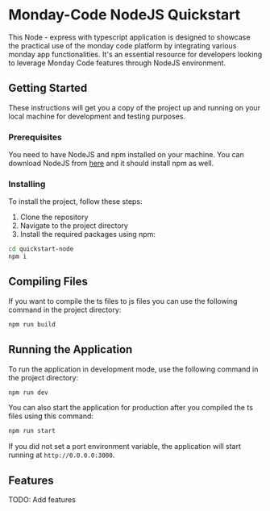 # Monday-Code NodeJS Quickstart

This Node - express with typescript application is designed to showcase the practical use of the monday code platform by integrating various monday app functionalities.
It's an essential resource for developers looking to leverage Monday Code features through NodeJS environment.

## Getting Started

These instructions will get you a copy of the project up and running on your local machine for development and testing purposes.

### Prerequisites

You need to have NodeJS and npm installed on your machine.
You can download NodeJS from [here](https://nodejs.org/en/download/package-manager) and it should install npm as well.

### Installing

To install the project, follow these steps:

1. Clone the repository
2. Navigate to the project directory
3. Install the required packages using npm:

```bash
cd quickstart-node
npm i
```

## Compiling Files
If you want to compile the ts files to js files you can use the following command in the project directory:

```bash
npm run build
```

## Running the Application

To run the application in development mode, use the following command in the project directory:

```bash
npm run dev
```

You can also start the application for production after you compiled the ts files using this command:

```bash
npm run start
```

If you did not set a port environment variable, the application will start running at `http://0.0.0.0:3000`.

## Features

TODO: Add features
